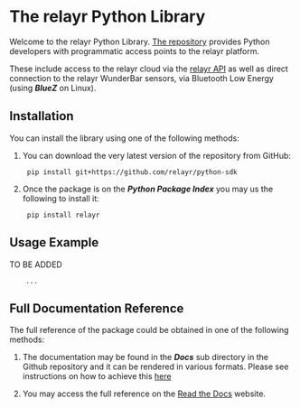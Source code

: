 # The relayr Python Library

Welcome to the relayr Python Library. [The repository](https://github.com/relayr/python-sdk) provides Python developers with  programmatic access points to the relayr platform.

These include access to the relayr cloud via the [relayr API](https://developer.relayr.io/documents/relayrAPI/Introduction) as well as direct connection to the relayr WunderBar sensors, via Bluetooth Low Energy (using ***BlueZ*** on Linux). 


## Installation

You can install the library using one of the following methods: 

1. You can download the very latest version of the repository from GitHub:

    	pip install git+https://github.com/relayr/python-sdk

2. Once the package is on the ***Python Package Index*** you may us the following to install it:

    
		pip install relayr


## Usage Example


TO BE ADDED

    	...


## Full Documentation Reference

The full reference of the package could be obtained in one of the following methods: 

1. The documentation may be found in the ***Docs*** sub directory in the Github repository and it can be rendered in various formats. Please see instructions on how to achieve this [here](http://linkToBeAdded) 


2. You may access the full reference on the [Read the Docs](http://LinkToBeAdded) website.


